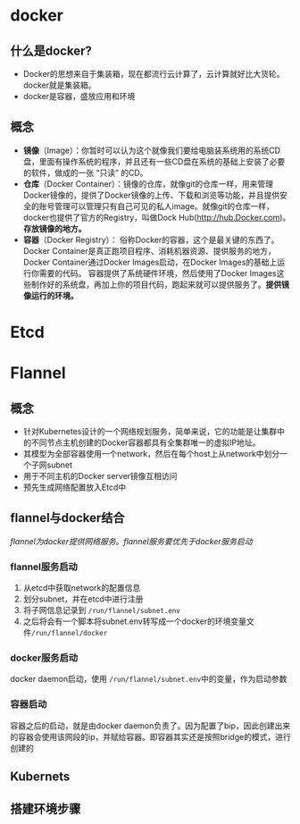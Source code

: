 # docker
## 什么是docker?
* Docker的思想来自于集装箱，现在都流行云计算了，云计算就好比大货轮。docker就是集装箱。
* docker是容器，盛放应用和环境

## 概念
* **镜像**（Image）：你暂时可以认为这个就像我们要给电脑装系统用的系统CD盘，里面有操作系统的程序，并且还有一些CD盘在系统的基础上安装了必要的软件，做成的一张 “只读” 的CD。 
* **仓库**（Docker Container）：镜像的仓库，就像git的仓库一样，用来管理Docker镜像的，提供了Docker镜像的上传、下载和浏览等功能，并且提供安全的账号管理可以管理只有自己可见的私人image。就像git的仓库一样，docker也提供了官方的Registry，叫做Dock Hub(http://hub.Docker.com)。**存放镜像的地方。**
* **容器**（Docker Registry）： 俗称Docker的容器，这个是最关键的东西了。Docker Container是真正跑项目程序、消耗机器资源、提供服务的地方，Docker Container通过Docker Images启动，在Docker Images的基础上运行你需要的代码。 容器提供了系统硬件环境，然后使用了Docker Images这些制作好的系统盘，再加上你的项目代码，跑起来就可以提供服务了。**提供镜像运行的环境。**
# Etcd

# Flannel
## 概念
* 针对Kubernetes设计的一个网络规划服务，简单来说，它的功能是让集群中的不同节点主机创建的Docker容器都具有全集群唯一的虚拟IP地址。
* 其模型为全部容器使用一个network，然后在每个host上从network中划分一个子网subnet
* 用于不同主机的Docker server镜像互相访问
* 预先生成网络配置放入Etcd中
## flannel与docker结合
_flannel为docker提供网络服务。flannel服务要优先于docker服务启动_
### flannel服务启动
1. 从etcd中获取network的配置信息
2. 划分subnet，并在etcd中进行注册
3. 将子网信息记录到 `/run/flannel/subnet.env`
4. 之后将会有一个脚本将subnet.env转写成一个docker的环境变量文件`/run/flannel/docker`
### docker服务启动
docker daemon启动，使用 `/run/flannel/subnet.env`中的变量，作为启动参数
### 容器启动
容器之后的启动，就是由docker daemon负责了。因为配置了bip，因此创建出来的容器会使用该网段的ip，并赋给容器。即容器其实还是按照bridge的模式，进行创建的

## Kubernets
## 搭建环境步骤
